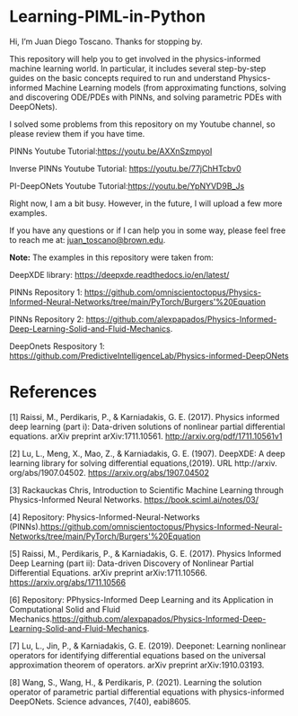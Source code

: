 # Learning-PIML-in-Python

Hi, I’m Juan Diego Toscano. Thanks for stopping by.

This repository will help you to get involved in the physics-informed machine learning world. In particular, it includes several step-by-step guides on the basic concepts required to run and understand  Physics-informed Machine Learning models (from approximating functions, solving and discovering ODE/PDEs with PINNs,  and solving parametric PDEs with DeepONets). 

I solved some problems from this repository on my Youtube channel, so please review them if you have time.

PINNs Youtube Tutorial:https://youtu.be/AXXnSzmpyoI

Inverse PINNs Youtube Tutorial: https://youtu.be/77jChHTcbv0

PI-DeepONets Youtube Tutorial:https://youtu.be/YpNYVD9B_Js

Right now, I am a bit busy. However, in the future, I will upload a few more examples.

If you have any questions or if I can help you in some way, please feel free to reach me at: juan_toscano@brown.edu.

**Note:** 
The examples in this repository were taken from:

DeepXDE library: https://deepxde.readthedocs.io/en/latest/

PINNs Repository 1: https://github.com/omniscientoctopus/Physics-Informed-Neural-Networks/tree/main/PyTorch/Burgers'%20Equation

PINNs Repository 2: https://github.com/alexpapados/Physics-Informed-Deep-Learning-Solid-and-Fluid-Mechanics.

DeepOnets Respository 1: https://github.com/PredictiveIntelligenceLab/Physics-informed-DeepONets

# References
[1] Raissi, M., Perdikaris, P., & Karniadakis, G. E. (2017). Physics informed deep learning (part i): Data-driven solutions of nonlinear partial differential equations. arXiv preprint arXiv:1711.10561. http://arxiv.org/pdf/1711.10561v1

[2] Lu, L., Meng, X., Mao, Z., & Karniadakis, G. E. (1907). DeepXDE: A deep learning library for solving differential equations,(2019). URL http://arxiv. org/abs/1907.04502. https://arxiv.org/abs/1907.04502

[3] Rackauckas Chris, Introduction to Scientific Machine Learning through Physics-Informed Neural Networks. https://book.sciml.ai/notes/03/

[4] Repository: Physics-Informed-Neural-Networks (PINNs).https://github.com/omniscientoctopus/Physics-Informed-Neural-Networks/tree/main/PyTorch/Burgers'%20Equation

[5] Raissi, M., Perdikaris, P., & Karniadakis, G. E. (2017). Physics Informed Deep Learning (part ii): Data-driven Discovery of Nonlinear Partial Differential Equations. arXiv preprint arXiv:1711.10566. https://arxiv.org/abs/1711.10566

[6] Repository: PPhysics-Informed Deep Learning and its Application in Computational Solid and Fluid Mechanics.https://github.com/alexpapados/Physics-Informed-Deep-Learning-Solid-and-Fluid-Mechanics.

[7] Lu, L., Jin, P., & Karniadakis, G. E. (2019). Deeponet: Learning nonlinear operators for identifying differential equations based on the universal approximation theorem of operators. arXiv preprint arXiv:1910.03193.

[8] Wang, S., Wang, H., & Perdikaris, P. (2021). Learning the solution operator of parametric partial differential equations with physics-informed DeepONets. Science advances, 7(40), eabi8605.

